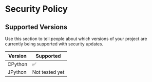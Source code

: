 # Security Policy

## Supported Versions

Use this section to tell people about which versions of your project are
currently being supported with security updates.

| Version   | Supported          |
| --------- | ------------------ |
| CPython   | :white_check_mark: |
| JPython   | Not tested yet     |

